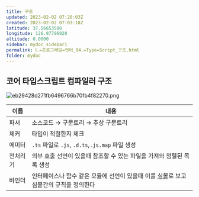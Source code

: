 ```yaml
---
title: 구조
updated: 2023-02-02 07:20:03Z
created: 2023-02-02 07:03:18Z
latitude: 37.56653500
longitude: 126.97796920
altitude: 0.0000
sidebar: mydoc_sidebar1
permalink: Ⅰ.=프로그래밍=언어_04.=Type=Script_구조.html
folder: mydoc
---
```


## 코어 타입스크립트 컴파일러 구조

![eb29428d271fb6496766b70fb4f82270.png](../../resources/eb29428d271fb6496766b70fb4f82270.png)

|이름|내용|
|--|--|
|파서|소스코드 → 구문트리 → 추상 구문트리|
|체커|타입이 적절한지 체크|
|에미터|`.ts` 파일로 `.js`, `.d.ts`, .`js.map` 파일 생성|
|전처리기|외부 호출 선언이 있을때 참조할 수 있는 파일을 가져와 정렬된 목록 생성|
|바인더|인터페이스나 함수 같은 모듈에 선언이 있을때 이를 <abbr title="자바스크립트의 자료형">심볼</abbr>로 보고 심볼간의 규칙을 정의한다|

<br>

